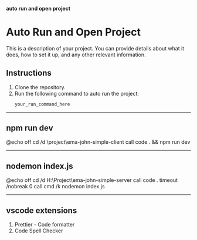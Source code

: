 ********auto run and open project********


# **Auto Run and Open Project**

This is a description of your project. You can provide details about what it does, how to set it up, and any other relevant information.

## Instructions

1. Clone the repository.
2. Run the following command to auto run the project:
   ```bash
   your_run_command_here


------------------
npm run dev 
------------------

@echo off
cd /d \project\ema-john-simple-client
call code . && npm run dev

------------------
nodemon index.js
------------------

@echo off
cd /d H:\Project\ema-john-simple-server
call code .
timeout /nobreak 0
call cmd /k nodemon index.js

------------------
vscode extensions
------------------

1. Prettier - Code formatter
2. Code Spell Checker

